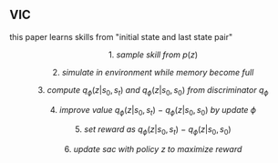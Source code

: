 ## VIC

this paper learns skills from "initial state and last state pair"

$$1. \ sample \ skill \ from \ p(z)$$

$$2. \ simulate \ in \ environment \ while \ memory \ become \ full$$

$$3. \ compute \ q_\phi(z | s_0, s_t)\ and \ q_\phi(z | s_0, s_0) \ from \ discriminator \ q_\phi$$

$$4. \ improve \ value \ q_\phi(z | s_0, s_t)\ - \ q_\phi(z | s_0, s_0) \ by \ update \ \phi$$

$$5. \ set \ reward \ as \ q_\phi(z | s_0, s_t)\ - \ q_\phi(z | s_0, s_0)$$

$$6. \ update \ sac \ with \ policy \ z \ to \ maximize \ reward$$
